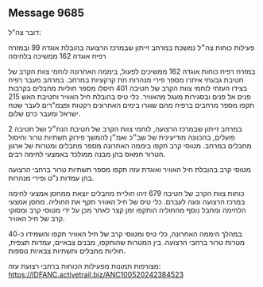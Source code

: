 ## Message 9685

דובר צה"ל:

פעילות כוחות צה״ל נמשכת במרחב זייתון שבמרכז הרצועה בהובלת אוגדה 99 ובמזרח רפיח אוגדה 162 ממשיכה בלחימה

במזרח רפיח כוחות אוגדה 162 ממשיכים לפעול, ביממה האחרונה לוחמי צוות הקרב של חטיבת גבעתי איתרו מספר פירי מנהרות תת קרקעיות במרחב.
במרחב מעבר רפיח בצידו העזתי לוחמי צוות הקרב של חטיבה 401 חיסלו מספר חוליות מחבלים בקרבות פנים אל פנים ובסגירות מעגל מהאוויר.
כלי טיס בהובלת חיל האוויר וחטיבת האש 215 תקפו מספר מרחבים ברפיח מהם שוגרו בימים האחרונים רקטות ופצמ"רים לעבר שטח ישראל ומעבר כרם שלום.

במרחב זייתון שבמרכז הרצועה, לוחמי צוות הקרב של חטיבת הנח״ל ושל חטיבה 2 פועלים, בהכוונה מודיעינית של שב״כ ואמ״ן להמשך פירוק תשתיות טרור וחיסול מחבלים במרחב.
מטוסי קרב תקפו ביממה האחרונה מספר מחבלים ומטרות של ארגון הטרור חמאס בהן מבנה ממולכד באמצעי לחימה רבים. 

מטוסי קרב בהובלת חיל האוויר ואוגדת עזה תקפו מספר תשתיות טרור ברחבי הרצועה בהן עמדות נ"ט ופירי מנהרות.

כוחות צוות הקרב של חטיבה 679 זיהו חוליית מחבלים יוצאת ממחסן אמצעי לחימה במרכז הרצועה ונעה לעברם. כלי טיס של חיל האוויר תקף את החוליה.
מחסן אמצעי הלחימה ומחבל נוסף מהחוליה הותקפו זמן קצר לאחר מכן על ידי מטוסי קרב ומסוקי קרב של חיל האוויר.

במהלך היממה האחרונה, כלי טיס ומטוסי קרב של חיל האוויר תקפו והשמידו כ-40 מטרות טרור ברחבי הרצועה. בין המטרות שהותקפו, מבנים צבאיים, עמדות תצפית, חוליות מחבלים ותשתיות צבאיות נוספות.

מצורפות תמונות מפעילות הכוחות ברחבי רצועת עזה:
https://IDFANC.activetrail.biz/ANC100520242384523

